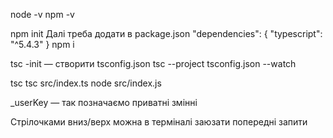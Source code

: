 node -v
npm -v

npm init
Далі треба додати в package.json
"dependencies": {
"typescript": "^5.4.3"
}
npm i

tsc -init — створити tsconfig.json
tsc --project tsconfig.json --watch

tsc
tsc src/index.ts
node src/index.js

_userKey — так позначаємо приватні змінні

Стрілочками вниз/верх можна в терміналі заюзати попередні запити